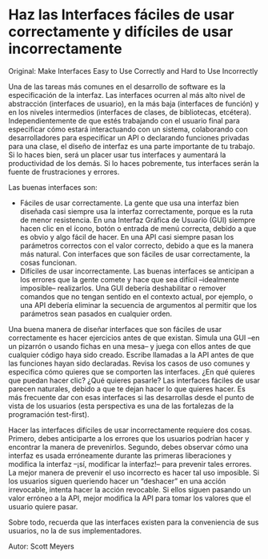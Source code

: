 # Haz las Interfaces fáciles de usar correctamente y difíciles de usar incorrectamente

Original: Make Interfaces Easy to Use Correctly and Hard to Use Incorrectly

Una de las tareas más comunes en el desarrollo de software es la
especificación de la interfaz. Las interfaces ocurren al más alto nivel
de abstracción (interfaces de usuario), en la más baja (interfaces de
función) y en los niveles intermedios (interfaces de clases, de
bibliotecas, etcétera). Independientemente de que estés trabajando con
el usuario final para especificar cómo estará interactuando con un
sistema, colaborando con desarrolladores para especificar un API o
declarando funciones privadas para una clase, el diseño de interfaz es
una parte importante de tu trabajo. Si lo haces bien, será un placer
usar tus interfaces y aumentará la productividad de los demás. Si lo
haces pobremente, tus interfaces serán la fuente de frustraciones y
errores.

Las buenas interfaces son:

* Fáciles de usar correctamente. La gente que usa una interfaz bien
diseñada casi siempre usa la interfaz correctamente, porque es la ruta
de menor resistencia. En una Interfaz Gráfica de Usuario (GUI) siempre
hacen clic en el ícono, botón o entrada de menú correcta, debido a que
es obvio y algo fácil de hacer. En una API casi siempre pasan los
parámetros correctos con el valor correcto, debido a que es la manera
más natural. Con interfaces que son fáciles de usar correctamente, la
cosas funcionan.
* Difíciles de usar incorrectamente. Las buenas interfaces se anticipan a
los errores que la gente comete y hace que sea difícil –idealmente
imposible– realizarlos. Una GUI debería deshabilitar o remover comandos
que no tengan sentido en el contexto actual, por ejemplo, o una API
debería eliminar la secuencia de argumentos al permitir que los
parámetros sean pasados en cualquier orden.

Una buena manera de diseñar interfaces que son fáciles de usar
correctamente es hacer ejercicios antes de que existan. Simula una GUI
–en un pizarrón o usando fichas en una mesa– y juega con ellos antes de
que cualquier código haya sido creado. Escribe llamadas a la API antes
de que las funciones hayan sido declaradas. Revisa los casos de uso
comunes y especifica cómo quieres que se comporten las interfaces. ¿En
qué quieres que puedan hacer clic? ¿Qué quieres pasarle? Las interfaces
fáciles de usar parecen naturales, debido a que te dejan hacer lo que
quieres hacer. Es más frecuente dar con esas interfaces si las
desarrollas desde el punto de vista de los usuarios (esta perspectiva es
una de las fortalezas de la programación test-first).

Hacer las interfaces difíciles de usar incorrectamente requiere dos
cosas. Primero, debes anticiparte a los errores que los usuarios podrían
hacer y encontrar la manera de prevenirlos. Segundo, debes observar cómo
una interfaz es usada erróneamente durante las primeras liberaciones y
modifica la interfaz –¡sí, modificar la interfaz!– para prevenir tales
errores. La mejor manera de prevenir el uso incorrecto es hacer tal uso
imposible. Si los usuarios siguen queriendo hacer un “deshacer” en una
acción irrevocable, intenta hacer la acción revocable. Si ellos siguen
pasando un valor erróneo a la API, mejor modifica la API para tomar los
valores que el usuario quiere pasar.

Sobre todo, recuerda que las interfaces existen para la conveniencia de
sus usuarios, no la de sus implementadores.

Autor: Scott Meyers